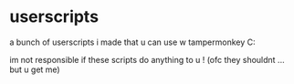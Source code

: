 # userscripts
a bunch of userscripts i made that u can use w tampermonkey C:

im not responsible if these scripts do anything to u !
    (ofc they shouldnt ... but u get me)